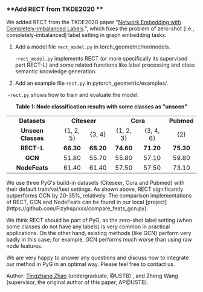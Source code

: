### **Add RECT from TKDE2020 **

We added RECT from the TKDE2020 paper "[Network Embedding with Completely-imbalanced Labels](https://ieeexplore.ieee.org/document/8979355).", which fixes the problem of zero-shot (i.e., completely-imbalanced) label setting in graph embedding tasks. 

1. Add a model file `rect_model.py` in torch_geometric/nn/models.

   -`rect_model.py` implements RECT (or more specifically its supervised part RECT-L) and some related functions like label processing and class semantic knowledge generation.

2. Add an example file `rect.py` in pytorch_geometric/examples/.

​       -`rect.py` shows how to train and evaluate the model.



<center><B>Table 1: Node classification results with some classes as "unseen"</B></center>

<table>
        <tr>
                <td align="center"><B>Datasets</B></td>
                <td align="center" colspan="2"><B>Citeseer</B></td>
                </td>
                <td align="center" colspan="2"><B>Cora</B></td>
                </td>
                <td align="center"><B>Pubmed</B></td>
        </tr>
        <tr>
                <td align="center"><B>Unseen Classes</B></td>
                <td align="center">{1, 2, 5}</td>
                <td align="center">{3, 4}</td>
                <td align="center">{1, 2, 3}</td>
                <td align="center">{3, 4, 6}</td>
                <td align="center">{2}</td>
        </tr>
        <tr>
                <td align="center"><B>RECT-L</B></td>
            <td align="center"><B>66.30</B></td>
                <td align="center"><B>68.20</B></td>
                <td align="center"><B>74.60</B></td>
                <td align="center"><B>71.20</B></td>
                <td align="center"><B>75.30</B></td>
        </tr>
        <tr>
                <td align="center"><B>GCN</B></td>
                <td align="center">51.80</td>
                <td align="center">55.70</td>
                <td align="center">55.80</td>
                <td align="center">57.10</td>
                <td align="center">59.80</td>
        </tr>
        <tr>
            <td align="center"><B>NodeFeats</B></td>
                <td align="center">61.40</td>
                <td align="center">61.40</td>
                <td align="center">57.50</td>
                <td align="center">57.50</td>
                <td align="center">73.10</td>
        </tr>
</table>
We use three PyG's build-in datasets (Citeseer, Cora and Pubmed) with their default train/val/test settings. As shown above, RECT significantly outperforms GCN by 20-35%, relatively. The comparison implementations of RECT, GCN and NodeFeats can be found in our local [project](https://github.com/Fizyhsp/xxx/compare_feats_gcn.py).

We think RECT should be part of PyG, as the zero-shot label setting (when some classes do not have any labels) is very common in practical applications. On the other hand, existing methods (like GCN) perform very badly in this case; for example, GCN performs much worse than using raw node features. 

We are very happy to answer any questions and discuss how to integrate our method in PyG in an optimal way. Please feel free to contact us. 

Author: [Tingzhang Zhao](https://github.com/Fizyhsp) (undergraduate, @USTB) , and Zheng Wang (supervisor, the original author of this paper, AP@USTB).

